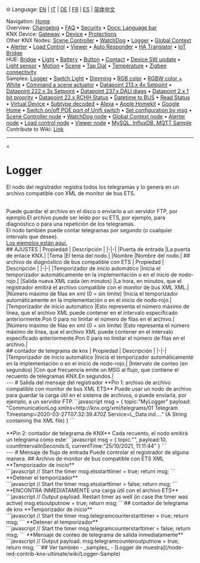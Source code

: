 🌐 Language: [EN](/node-red-contrib-knx-ultimate/wiki/Logger-Configuration) | [IT](/node-red-contrib-knx-ultimate/wiki/it-Logger-Configuration) | [DE](/node-red-contrib-knx-ultimate/wiki/de-Logger-Configuration) | [FR](/node-red-contrib-knx-ultimate/wiki/fr-Logger-Configuration) | [ES](/node-red-contrib-knx-ultimate/wiki/es-Logger-Configuration) | [简体中文](/node-red-contrib-knx-ultimate/wiki/zh-CN-Logger-Configuration)
<!-- NAV START -->
Navigation: [Home](/node-red-contrib-knx-ultimate/wiki/Home)  
Overview: [Changelog](https://github.com/Supergiovane/node-red-contrib-knx-ultimate/blob/master/CHANGELOG.md) • [FAQ](/node-red-contrib-knx-ultimate/wiki/FAQ-Troubleshoot) • [Security](/node-red-contrib-knx-ultimate/wiki/SECURITY) • [Docs: Language bar](/node-red-contrib-knx-ultimate/wiki/Docs-Language-Bar)  
KNX Device: [Gateway](/node-red-contrib-knx-ultimate/wiki/Gateway-configuration) • [Device](/node-red-contrib-knx-ultimate/wiki/Device) • [Protections](/node-red-contrib-knx-ultimate/wiki/Protections)  
Other KNX Nodes: [Scene Controller](/node-red-contrib-knx-ultimate/wiki/SceneController-Configuration) • [WatchDog](/node-red-contrib-knx-ultimate/wiki/WatchDog-Configuration) • [Logger](/node-red-contrib-knx-ultimate/wiki/Logger-Configuration) • [Global Context](/node-red-contrib-knx-ultimate/wiki/GlobalVariable) • [Alerter](/node-red-contrib-knx-ultimate/wiki/Alerter-Configuration) • [Load Control](/node-red-contrib-knx-ultimate/wiki/LoadControl-Configuration) • [Viewer](/node-red-contrib-knx-ultimate/wiki/knxUltimateViewer) • [Auto Responder](/node-red-contrib-knx-ultimate/wiki/KNXAutoResponder) • [HA Translator](/node-red-contrib-knx-ultimate/wiki/HATranslator) • [IoT Bridge](/node-red-contrib-knx-ultimate/wiki/IoT-Bridge-Configuration)  
HUE: [Bridge](/node-red-contrib-knx-ultimate/wiki/HUE+Bridge+configuration) • [Light](/node-red-contrib-knx-ultimate/wiki/HUE+Light) • [Battery](/node-red-contrib-knx-ultimate/wiki/HUE+Battery) • [Button](/node-red-contrib-knx-ultimate/wiki/HUE+Button) • [Contact](/node-red-contrib-knx-ultimate/wiki/HUE+Contact+sensor) • [Device SW update](/node-red-contrib-knx-ultimate/wiki/HUE+Device+software+update) • [Light sensor](/node-red-contrib-knx-ultimate/wiki/HUE+Light+sensor) • [Motion](/node-red-contrib-knx-ultimate/wiki/HUE+Motion) • [Scene](/node-red-contrib-knx-ultimate/wiki/HUE+Scene) • [Tap Dial](/node-red-contrib-knx-ultimate/wiki/HUE+Tapdial) • [Temperature](/node-red-contrib-knx-ultimate/wiki/HUE+Temperature+sensor) • [Zigbee connectivity](/node-red-contrib-knx-ultimate/wiki/HUE+Zigbee+connectivity)  
Samples: [Logger](/node-red-contrib-knx-ultimate/wiki/Logger-Sample) • [Switch Light](/node-red-contrib-knx-ultimate/wiki/-Sample---Switch-light) • [Dimming](/node-red-contrib-knx-ultimate/wiki/-Sample---Dimming) • [RGB color](/node-red-contrib-knx-ultimate/wiki/-Sample---RGB-Color) • [RGBW color + White](/node-red-contrib-knx-ultimate/wiki/-Sample---RGBW-Color-plus-White) • [Command a scene actuator](/node-red-contrib-knx-ultimate/wiki/-Sample---Control-a-scene-actuator) • [Datapoint 213.x 4x Setpoint](/node-red-contrib-knx-ultimate/wiki/-Sample---DPT213) • [Datapoint 222.x 3x Setpoint](/node-red-contrib-knx-ultimate/wiki/-Sample---DPT222) • [Datapoint 237.x DALI diags](/node-red-contrib-knx-ultimate/wiki/-Sample---DPT237) • [Datapoint 2.x 1 bit proprity](/node-red-contrib-knx-ultimate/wiki/-Sample---DPT2) • [Datapoint 22.x RCHH Status](/node-red-contrib-knx-ultimate/wiki/-Sample---DPT22) • [Datetime to BUS](/node-red-contrib-knx-ultimate/wiki/-Sample---DateTime-to-BUS) • [Read Status](/node-red-contrib-knx-ultimate/wiki/-Sample---Read-value-from-Device) • [Virtual Device](/node-red-contrib-knx-ultimate/wiki/-Sample---Virtual-Device) • [Subtype decoded](/node-red-contrib-knx-ultimate/wiki/-Sample---Subtype) • [Alexa](/node-red-contrib-knx-ultimate/wiki/-Sample---Alexa) • [Apple Homekit](/node-red-contrib-knx-ultimate/wiki/-Sample---Apple-Homekit) • [Google Home](/node-red-contrib-knx-ultimate/wiki/-Sample---Google-Assistant) • [Switch on/off POE port of Unifi switch](/node-red-contrib-knx-ultimate/wiki/-Sample---UnifiPOE) • [Set configuration by msg](/node-red-contrib-knx-ultimate/wiki/-Sample-setConfig) • [Scene Controller node](/node-red-contrib-knx-ultimate/wiki/Sample-Scene-Node) • [WatchDog node](/node-red-contrib-knx-ultimate/wiki/-Sample---WatchDog) • [Global Context node](/node-red-contrib-knx-ultimate/wiki/SampleGlobalContextNode) • [Alerter node](/node-red-contrib-knx-ultimate/wiki/SampleAlerter) • [Load control node](/node-red-contrib-knx-ultimate/wiki/SampleLoadControl) • [Viewer node](/node-red-contrib-knx-ultimate/wiki/knxUltimateViewer) • [MySQL, InfluxDB, MQTT Sample](/node-red-contrib-knx-ultimate/wiki/Sample-KNX2MQTT-KNX2MySQL-KNX2InfluxDB)  
Contribute to Wiki: [Link](/node-red-contrib-knx-ultimate/wiki/Manage-Wiki)
<!-- NAV END -->
---
<
# Logger
<p> El nodo del registrador registra todos los telegramas y lo genera en un archivo compatible con XML de monitor de bus ETS. </p>
<br/>
Puede guardar el archivo en el disco o enviarlo a un servidor FTP, por ejemplo.El archivo puede ser leído por su ETS, por ejemplo, para diagnóstico o para una repetición de los telegramas.
<br/>
El nodo también puede contar telegramas por segundo (o cualquier intervalo que desee).
<br/> <a href = "/node-red-contrib-knx-ultimate/wiki/logger-sample" target = "_ blank"> Los ejemplos están aquí. </a>
<br/>
## AJUSTES
| Propiedad | Descripción |
|-|-|
|Puerta de entrada |La puerta de enlace KNX.|
|Tema |El tema del nodo.|
|Nombre |Nombre del nodo.|
## archivo de diagnóstico de bus compatible con ETS
| Propiedad | Descripción |
|-|-|
|Temporizador de inicio automático |Inicia el temporizador automáticamente en la implementación o en el inicio de nodo-rojo.|
|Salida nueva XML cada (en minutos) |La hora, en minutos, que el registrador emitirá el archivo compatible con el monitor de bus XML XML.|
|Número máximo de filas en xml (0 = sin límite) |Inicia el temporizador automáticamente en la implementación o en el inicio de nodo-rojo.|
|Temporizador de inicio automático |Esto representa el número máximo de línea, que el archivo XML puede contener en el intervalo especificado anteriormente.Pon 0 para no limitar el número de filas en el archivo.|
|Número máximo de filas en xml (0 = sin límite) |Esto representa el número máximo de línea, que el archivo XML puede contener en el intervalo especificado anteriormente.Pon 0 para no limitar el número de filas en el archivo.|
<br/>
## contador de telegrama de knx
| Propiedad | Descripción |
|-|-|
|Temporizador de inicio automático |Inicia el temporizador automáticamente en la implementación o en el inicio de nodo-rojo.|
|Intervalo de conteo (en segundos) |Con qué frecuencia emite un MSG al flujo, que contiene el recuento de telegramas KNX.En segundos.|
<br/>
---
# Salida del mensaje del registrador
**Pin 1: archivo de archivo compatible con monitor de bus XML ETS**
Puede usar un nodo de archivo para guardar la carga útil en el sistema de archivos, o puede enviarla, por ejemplo, a un servidor FTP.```javascript
msg = {
        topic:"MyLogger"
        payload: "CommunicationLog xmlns=http://knx.org/xml/telegrams/01 Telegram Timestamp=2020-03-27T07:32:39.470Z Service=L_Data.ind...." (A String containing the XML file)
    }
```<br/> <br/>
**Pin 2: contador de telegrama de KNX**
Cada recuento, el nodo emitirá un telegrama como este:```javascript
msg = {
        topic:"",
        payload:10,
        countIntervalInSeconds:5,
        currentTime:"25/10/2021, 11:11:44"
    }
```<br/>
---
# Mensaje de flujo de entrada
Puede controlar el registrador de alguna manera.
## Archivo de monitor de bus compatible con ETS XML
**Temporizador de inicio** <br/>```javascript
// Start the timer
msg.etsstarttimer = true;
return msg;
``` **Detener el temporizador** <br/>```javascript
// Start the timer
msg.etsstarttimer = false;
return msg;
``` **ENCONTRA INMEDIATAMENTE una carga útil con el archivo ETS** <br/>```javascript
// Output payload. Restart timer as well (in case the timer was active)
msg.etsoutputnow = true;
return msg;
```## contador de telegrama de knx
**Temporizador de inicio** <br/>```javascript
// Start the timer
msg.telegramcounterstarttimer = true;
return msg;
``` **Detener el temporizador** <br/>```javascript
// Start the timer
msg.telegramcounterstarttimer = false;
return msg;
``` **Mensaje de conteo de telegrama de salida inmediatamente** <br/>```javascript
// Output payload.
msg.telegramcounteroutputnow = true;
return msg;
```## Ver también
- _samples_
- [Logger de muestra](/node-red-contrib-knx-ultimate/wiki/Logger-Sample)
